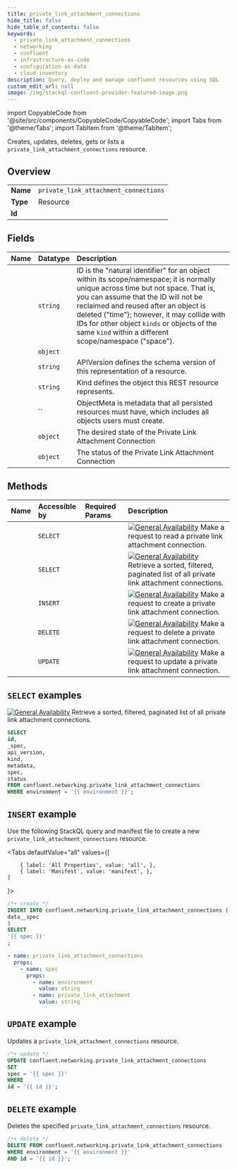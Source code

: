 ```yaml
---
title: private_link_attachment_connections
hide_title: false
hide_table_of_contents: false
keywords:
  - private_link_attachment_connections
  - networking
  - confluent
  - infrastructure-as-code
  - configuration-as-data
  - cloud inventory
description: Query, deploy and manage confluent resources using SQL
custom_edit_url: null
image: /img/stackql-confluent-provider-featured-image.png
---
```


import CopyableCode from '@site/src/components/CopyableCode/CopyableCode';
import Tabs from '@theme/Tabs';
import TabItem from '@theme/TabItem';

Creates, updates, deletes, gets or lists a <code>private_link_attachment_connections</code> resource.

## Overview
<table><tbody>
<tr><td><b>Name</b></td><td><code>private_link_attachment_connections</code></td></tr>
<tr><td><b>Type</b></td><td>Resource</td></tr>
<tr><td><b>Id</b></td><td><CopyableCode code="confluent.networking.private_link_attachment_connections" /></td></tr>
</tbody></table>

## Fields
| Name | Datatype | Description |
|:-----|:---------|:------------|
| <CopyableCode code="id" /> | `string` | ID is the "natural identifier" for an object within its scope/namespace; it is normally unique across time but not space. That is, you can assume that the ID will not be reclaimed and reused after an object is deleted ("time"); however, it may collide with IDs for other object `kinds` or objects of the same `kind` within a different scope/namespace ("space"). |
| <CopyableCode code="_spec" /> | `object` |  |
| <CopyableCode code="api_version" /> | `string` | APIVersion defines the schema version of this representation of a resource. |
| <CopyableCode code="kind" /> | `string` | Kind defines the object this REST resource represents. |
| <CopyableCode code="metadata" /> | `` | ObjectMeta is metadata that all persisted resources must have, which includes all objects users must create. |
| <CopyableCode code="spec" /> | `object` | The desired state of the Private Link Attachment Connection |
| <CopyableCode code="status" /> | `object` | The status of the Private Link Attachment Connection |

## Methods
| Name | Accessible by | Required Params | Description |
|:-----|:--------------|:----------------|:------------|
| <CopyableCode code="get_networking_v1private_link_attachment_connection" /> | `SELECT` | <CopyableCode code="environment, id" /> | [![General Availability](https://img.shields.io/badge/Lifecycle%20Stage-General%20Availability-%2345c6e8)](#section/Versioning/API-Lifecycle-Policy) Make a request to read a private link attachment connection. |
| <CopyableCode code="list_networking_v1private_link_attachment_connections" /> | `SELECT` | <CopyableCode code="environment" /> | [![General Availability](https://img.shields.io/badge/Lifecycle%20Stage-General%20Availability-%2345c6e8)](#section/Versioning/API-Lifecycle-Policy) Retrieve a sorted, filtered, paginated list of all private link attachment connections. |
| <CopyableCode code="create_networking_v1private_link_attachment_connection" /> | `INSERT` | <CopyableCode code="" /> | [![General Availability](https://img.shields.io/badge/Lifecycle%20Stage-General%20Availability-%2345c6e8)](#section/Versioning/API-Lifecycle-Policy) Make a request to create a private link attachment connection. |
| <CopyableCode code="delete_networking_v1private_link_attachment_connection" /> | `DELETE` | <CopyableCode code="environment, id" /> | [![General Availability](https://img.shields.io/badge/Lifecycle%20Stage-General%20Availability-%2345c6e8)](#section/Versioning/API-Lifecycle-Policy) Make a request to delete a private link attachment connection. |
| <CopyableCode code="update_networking_v1private_link_attachment_connection" /> | `UPDATE` | <CopyableCode code="id" /> | [![General Availability](https://img.shields.io/badge/Lifecycle%20Stage-General%20Availability-%2345c6e8)](#section/Versioning/API-Lifecycle-Policy) Make a request to update a private link attachment connection. |

## `SELECT` examples

[![General Availability](https://img.shields.io/badge/Lifecycle%20Stage-General%20Availability-%2345c6e8)](#section/Versioning/API-Lifecycle-Policy) Retrieve a sorted, filtered, paginated list of all private link attachment connections.


```sql
SELECT
id,
_spec,
api_version,
kind,
metadata,
spec,
status
FROM confluent.networking.private_link_attachment_connections
WHERE environment = '{{ environment }}';
```
## `INSERT` example

Use the following StackQL query and manifest file to create a new <code>private_link_attachment_connections</code> resource.

<Tabs
    defaultValue="all"
    values={[
        
        { label: 'All Properties', value: 'all', },
        { label: 'Manifest', value: 'manifest', },
    ]
}>
<TabItem value="all">

```sql
/*+ create */
INSERT INTO confluent.networking.private_link_attachment_connections (
data__spec
)
SELECT 
'{{ spec }}'
;
```
</TabItem>

<TabItem value="manifest">

```yaml
- name: private_link_attachment_connections
  props:
    - name: spec
      props:
        - name: environment
          value: string
        - name: private_link_attachment
          value: string

```
</TabItem>
</Tabs>

## `UPDATE` example

Updates a <code>private_link_attachment_connections</code> resource.

```sql
/*+ update */
UPDATE confluent.networking.private_link_attachment_connections
SET 
spec = '{{ spec }}'
WHERE 
id = '{{ id }}';
```

## `DELETE` example

Deletes the specified <code>private_link_attachment_connections</code> resource.

```sql
/*+ delete */
DELETE FROM confluent.networking.private_link_attachment_connections
WHERE environment = '{{ environment }}'
AND id = '{{ id }}';
```
